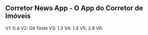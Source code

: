 ## Corretor News App - O App do Corretor de Imóveis ##


V1: 0.4
V2: Git Teste
V3: 1.3
V4: 1.4
V5: 2.8
V6:
